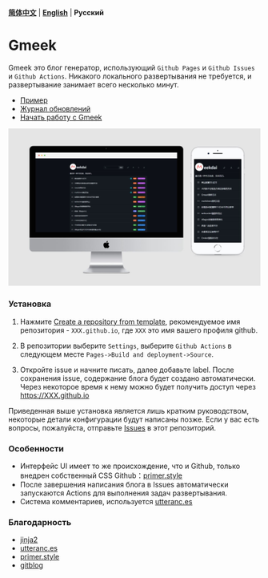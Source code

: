 **[简体中文](README.md)** | **[English](README-en.md)** | **Русский**
# Gmeek

Gmeek это блог генератор, использующий `Github Pages` и `Github Issues` и `Github Actions`. Никакого локального развертывания не требуется, и развертывание занимает всего несколько минут.

- [Пример](http://meekdai.github.io/)
- [Журнал обновлений](https://meekdai.github.io/post/Gmeek-geng-xin-ri-zhi.html)
- [Начать работу с Gmeek](https://blog.meekdai.com/post/Gmeek-kuai-su-shang-shou.html)

![dark](img/dark.jpg)

### Установка
1. Нажмите [Create a repository from template](https://github.com/new?template_name=Gmeek&template_owner=fengzi2007), рекомендуемое имя репозитория - `XXX.github.io`, где `XXX` это имя вашего профиля github.

2. В репозитории выберите `Settings`, выберите `Github Actions` в следующем месте `Pages->Build and deployment->Source`.

3. Откройте issue и начните писать, далее добавьте label. После сохранения issue, содержание блога будет создано автоматически. Через некоторое время к нему можно будет получить доступ через https://XXX.github.io

Приведенная выше установка является лишь кратким руководством, некоторые детали конфигурации будут написаны позже. Если у вас есть вопросы, пожалуйста, отправьте [Issues](https://github.com/Meekdai/Gmeek/issues) в этот репозиторий.

### Особенности

- Интерфейс UI имеет то же происхождение, что и Github, только внедрен собственный CSS Github：[primer.style](https://primer.style/css)
- После завершения написания блога в Issues автоматически запускаются Actions для выполнения задач развертывания.
- Система комментариев, используется [utteranc.es](https://utteranc.es/)

### Благодарность
- [jinja2](https://jinja.palletsprojects.com/)
- [utteranc.es](https://utteranc.es/)
- [primer.style](https://primer.style/css)
- [gitblog](https://github.com/yihong0618/gitblog)
